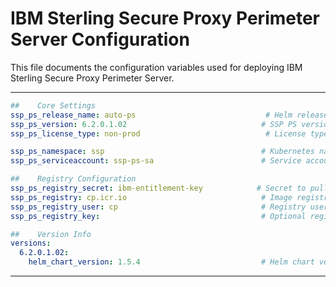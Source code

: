 # IBM Sterling Secure Proxy Perimeter Server Configuration

This file documents the configuration variables used for deploying IBM Sterling Secure Proxy Perimeter Server.

---

```yaml
##    Core Settings 
ssp_ps_release_name: auto-ps                             # Helm release name for SSP PS deployment
ssp_ps_version: 6.2.0.1.02                              # SSP PS version
ssp_ps_license_type: non-prod                            # License type: prod, non-prod, etc.

ssp_ps_namespace: ssp                                   # Kubernetes namespace for SSP PS
ssp_ps_serviceaccount: ssp-ps-sa                        # Service account for SSP PS

##    Registry Configuration 
ssp_ps_registry_secret: ibm-entitlement-key            # Secret to pull container images
ssp_ps_registry: cp.icr.io                              # Image registry URL
ssp_ps_registry_user: cp                                # Registry username
ssp_ps_registry_key:                                    # Optional registry key, leave empty if not used

##    Version Info 
versions:
  6.2.0.1.02:
    helm_chart_version: 1.5.4                           # Helm chart version for this SSP PS version
```
---